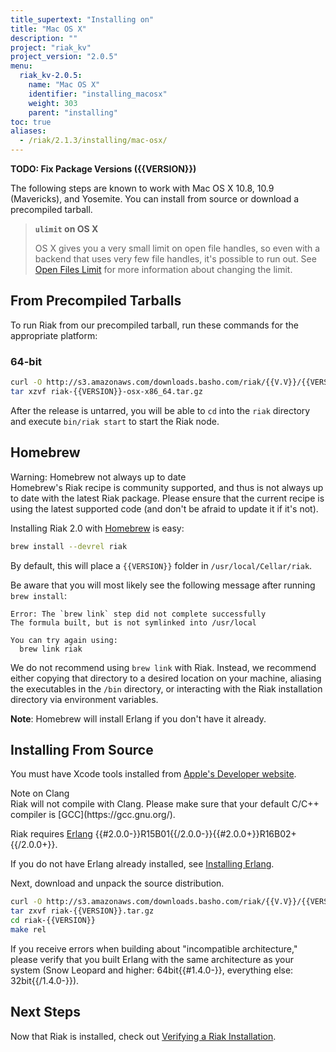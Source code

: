 ```yaml
---
title_supertext: "Installing on"
title: "Mac OS X"
description: ""
project: "riak_kv"
project_version: "2.0.5"
menu:
  riak_kv-2.0.5:
    name: "Mac OS X"
    identifier: "installing_macosx"
    weight: 303
    parent: "installing"
toc: true
aliases:
  - /riak/2.1.3/installing/mac-osx/
---
```


**TODO: Fix Package Versions ({{VERSION}})**

[perf open files]: /riak/kv/2.0.5/using/performance/open-files-limit
[install source erlang]: /riak/kv/2.0.5/setup/installing/source/erlang
[install verify]: /riak/kv/2.0.5/setup/installing/verify

The following steps are known to work with Mac OS X 10.8, 10.9
(Mavericks), and Yosemite. You can install from source or download a
precompiled tarball.

> **`ulimit` on OS X**
>
> OS X gives you a very small limit on open file handles, so even with a
backend that uses very few file handles, it's possible to run out. See
[Open Files Limit][perf open files] for more information about changing the limit.


## From Precompiled Tarballs

To run Riak from our precompiled tarball, run these commands for the
appropriate platform:

### 64-bit

```bash
curl -O http://s3.amazonaws.com/downloads.basho.com/riak/{{V.V}}/{{VERSION}}/osx/10.8/riak-{{VERSION}}-OSX-x86_64.tar.gz
tar xzvf riak-{{VERSION}}-osx-x86_64.tar.gz
```

After the release is untarred, you will be able to `cd` into the `riak`
directory and execute `bin/riak start` to start the Riak node.

## Homebrew

<div class="note">
<div class="title">Warning: Homebrew not always up to date</div>
Homebrew's Riak recipe is community supported, and thus is not always up
to date with the latest Riak package. Please ensure that the current
recipe is using the latest supported code (and don't be afraid to update
it if it's not).
</div>

Installing Riak 2.0 with [Homebrew](http://brew.sh/) is easy:

```bash
brew install --devrel riak
```

By default, this will place a `{{VERSION}}` folder in
`/usr/local/Cellar/riak`.

Be aware that you will most likely see the following message after
running `brew install`:

```
Error: The `brew link` step did not complete successfully
The formula built, but is not symlinked into /usr/local

You can try again using:
  brew link riak
```

We do not recommend using `brew link` with Riak. Instead, we recommend
either copying that directory to a desired location on your machine,
aliasing the executables in the `/bin` directory, or interacting with
the Riak installation directory via environment variables.

**Note**: Homebrew will install Erlang if you don't have it already.

## Installing From Source

You must have Xcode tools installed from [Apple's Developer
website](http://developer.apple.com/).

<div class="note">
<div class="title">Note on Clang</div>
Riak will not compile with Clang. Please make sure that your default
C/C++ compiler is [GCC](https://gcc.gnu.org/).
</div>

Riak requires [Erlang](http://www.erlang.org/)
{{#2.0.0-}}R15B01{{/2.0.0-}}{{#2.0.0+}}R16B02+{{/2.0.0+}}.

If you do not have Erlang already installed, see [Installing Erlang][install source erlang].

Next, download and unpack the source distribution.

```bash
curl -O http://s3.amazonaws.com/downloads.basho.com/riak/{{V.V}}/{{VERSION}}/riak-{{VERSION}}.tar.gz
tar zxvf riak-{{VERSION}}.tar.gz
cd riak-{{VERSION}}
make rel
```

If you receive errors when building about "incompatible architecture,"
please verify that you built Erlang with the same architecture as your
system (Snow Leopard and higher: 64bit{{#1.4.0-}}, everything else:
32bit{{/1.4.0-}}).

## Next Steps

Now that Riak is installed, check out [Verifying a Riak Installation][install verify].
